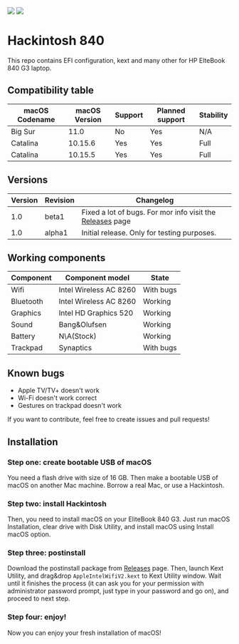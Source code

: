 ![](https://img.shields.io/badge/complete-no-red)
![](https://img.shields.io/badge/Latest%20supported-Catalina%2010.15.6-purple)

# Hackintosh 840
This repo contains EFI configuration, kext and many other for HP ElteBook 840 G3 laptop.

## Compatibility table

| macOS Codename | macOS Version | Support | Planned support | Stability |
| --- | --- | --- | --- | --- |
| Big Sur | 11.0 | No | Yes | N/A |
| Catalina | 10.15.6 | Yes | Yes | Full |
| Catalina | 10.15.5 | Yes | Yes | Full |

## Versions
| Version | Revision | Changelog |
| --- | --- | --- |
| 1.0 | beta1 | Fixed a lot of bugs. For mor info visit the [Releases](https://github.com/GGorAA/Hackintosh-840/releases) page |
| 1.0 | alpha1 | Initial release. Only for testing purposes. |

## Working components

| Component | Component model | State |
| --- | --- | --- |
| Wifi | Intel Wireless AC 8260 | With bugs |
| Bluetooth | Intel Wireless AC 8260 | Working |
| Graphics | Intel HD Graphics 520 | Working |
| Sound | Bang&Olufsen | Working|
| Battery | N\A(Stock) | Working |
| Trackpad | Synaptics | With bugs |

## Known bugs

 - Apple TV/TV+ doesn't work
 - Wi-Fi doesn't work correct
 - Gestures on trackpad doesn't work
 
 If you want to contribute, feel free to create issues and pull requests!
 
 ## Installation
 ### Step one: create bootable USB of macOS
 
 You need a flash drive with size of 16 GB. Then make a bootable USB of macOS on another Mac machine. Borrow a real Mac, or use a Hackintosh.
 
 ### Step two: install Hackintosh
 
 Then, you need to install macOS on your EliteBook 840 G3. Just run macOS Installation, clear drive with Disk Utility, and install macOS using Install macOS option.
 
 
### Step three: postinstall

Download the postinstall package from [Releases](https://github.com/GGorAA/Hackintosh-840/releases) page. Then, launch Kext Utility, and drag&drop `AppleIntelWifiV2.kext` to Kext Utility window. Wait until it finishes the process (it can ask you for your permission with administrator password prompt, just type in your password and go on), and proceed to next step.

### Step four: enjoy!

Now you can enjoy your fresh installation of macOS!
